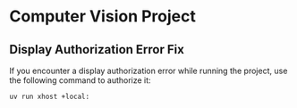 # Computer Vision Project

## Display Authorization Error Fix

If you encounter a display authorization error while running the project, use the following command to authorize it:

```bash
uv run xhost +local:
